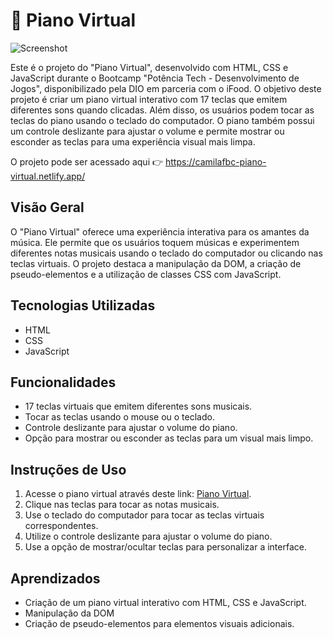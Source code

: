 # 🎹 Piano Virtual

![Screenshot](https://github.com/camilafbc/simulador-piano/blob/main/to-readme.jpeg?raw=true)

Este é o projeto do "Piano Virtual", desenvolvido com HTML, CSS e JavaScript durante o Bootcamp "Potência Tech - Desenvolvimento de Jogos", disponibilizado pela DIO em parceria com o iFood. O objetivo deste projeto é criar um piano virtual interativo com 17 teclas que emitem diferentes sons quando clicadas. Além disso, os usuários podem tocar as teclas do piano usando o teclado do computador. O piano também possui um controle deslizante para ajustar o volume e permite mostrar ou esconder as teclas para uma experiência visual mais limpa.

O projeto pode ser acessado aqui 👉 https://camilafbc-piano-virtual.netlify.app/

## Visão Geral

O "Piano Virtual" oferece uma experiência interativa para os amantes da música. Ele permite que os usuários toquem músicas e experimentem diferentes notas musicais usando o teclado do computador ou clicando nas teclas virtuais. O projeto destaca a manipulação da DOM, a criação de pseudo-elementos e a utilização de classes CSS com JavaScript.

## Tecnologias Utilizadas

- HTML
- CSS
- JavaScript

## Funcionalidades

- 17 teclas virtuais que emitem diferentes sons musicais.
- Tocar as teclas usando o mouse ou o teclado.
- Controle deslizante para ajustar o volume do piano.
- Opção para mostrar ou esconder as teclas para um visual mais limpo.

## Instruções de Uso

1. Acesse o piano virtual através deste link: [Piano Virtual](https://camilafbc-piano-virtual.netlify.app/).
2. Clique nas teclas para tocar as notas musicais.
3. Use o teclado do computador para tocar as teclas virtuais correspondentes.
4. Utilize o controle deslizante para ajustar o volume do piano.
5. Use a opção de mostrar/ocultar teclas para personalizar a interface.

## Aprendizados

- Criação de um piano virtual interativo com HTML, CSS e JavaScript.
- Manipulação da DOM
- Criação de pseudo-elementos para elementos visuais adicionais.
